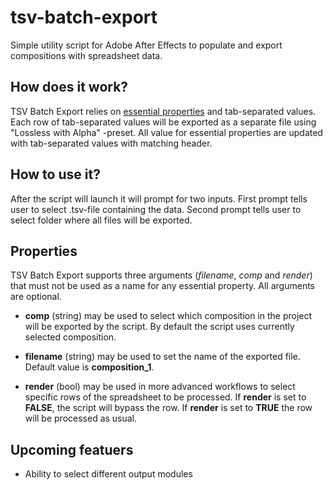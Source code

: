 # tsv-batch-export
Simple utility script for Adobe After Effects to populate and export compositions with spreadsheet data.

## How does it work?
TSV Batch Export relies on [essential properties](https://helpx.adobe.com/after-effects/using/essential-properties.html) and tab-separated values. Each row of tab-separated values will be exported as a separate file using "Lossless with Alpha" -preset. All value for essential properties are updated with tab-separated values with matching header.

## How to use it?
After the script will launch it will prompt for two inputs. First prompt tells user to select .tsv-file containing the data. Second prompt tells user to select folder where all files will be exported. 

## Properties
TSV Batch Export supports three arguments (*filename*, *comp* and *render*) that must not be used as a name for any essential property. All arguments are optional.

- **comp** (string) may be used to select which composition in the project will be exported by the script. By default the script uses currently selected composition.

- **filename** (string) may be used to set the name of the exported file. Default value is **composition_1**.

- **render** (bool) may be used in more advanced workflows to select specific rows of the spreadsheet to be processed. If **render** is set to **FALSE**, the script will bypass the row. If **render** is set to **TRUE** the row will be processed as usual.

## Upcoming featuers

- Ability to select different output modules
